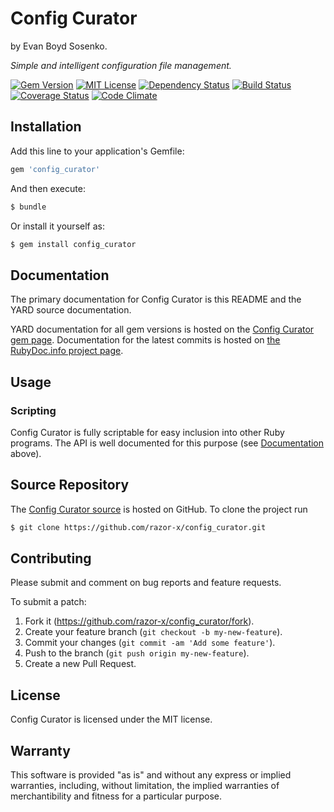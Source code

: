 # Config Curator

by Evan Boyd Sosenko.

_Simple and intelligent configuration file management._

[![Gem Version](http://img.shields.io/gem/v/config_curator.svg)](https://rubygems.org/gems/config_curator)
[![MIT License](http://img.shields.io/badge/license-MIT-red.svg)](./LICENSE.txt)
[![Dependency Status](http://img.shields.io/gemnasium/razor-x/config_curator.svg)](https://gemnasium.com/razor-x/config_curator)
[![Build Status](http://img.shields.io/travis/razor-x/config_curator.svg)](https://travis-ci.org/razor-x/config_curator)
[![Coverage Status](http://img.shields.io/coveralls/razor-x/config_curator.svg)](https://coveralls.io/r/razor-x/config_curator)
[![Code Climate](http://img.shields.io/codeclimate/github/razor-x/config_curator.svg)](https://codeclimate.com/github/razor-x/config_curator)

## Installation

Add this line to your application's Gemfile:

````ruby
gem 'config_curator'
````

And then execute:

````bash
$ bundle
````

Or install it yourself as:

````bash
$ gem install config_curator
````

## Documentation

The primary documentation for Config Curator is this README and the YARD source documentation.

YARD documentation for all gem versions is hosted on the
[Config Curator gem page](https://rubygems.org/gems/config_curator).
Documentation for the latest commits is hosted on
[the RubyDoc.info project page](http://rubydoc.info/github/razor-x/config_curator/frames).

## Usage

### Scripting

Config Curator is fully scriptable for easy inclusion into other Ruby programs.
The API is well documented for this purpose
(see [Documentation](#documentation) above).

## Source Repository

The [Config Curator source](https://github.com/razor-x/config_curator)
is hosted on GitHub.
To clone the project run

````bash
$ git clone https://github.com/razor-x/config_curator.git
````

## Contributing

Please submit and comment on bug reports and feature requests.

To submit a patch:

1. Fork it (https://github.com/razor-x/config_curator/fork).
2. Create your feature branch (`git checkout -b my-new-feature`).
3. Commit your changes (`git commit -am 'Add some feature'`).
4. Push to the branch (`git push origin my-new-feature`).
5. Create a new Pull Request.

## License

Config Curator is licensed under the MIT license.

## Warranty

This software is provided "as is" and without any express or
implied warranties, including, without limitation, the implied
warranties of merchantibility and fitness for a particular
purpose.
